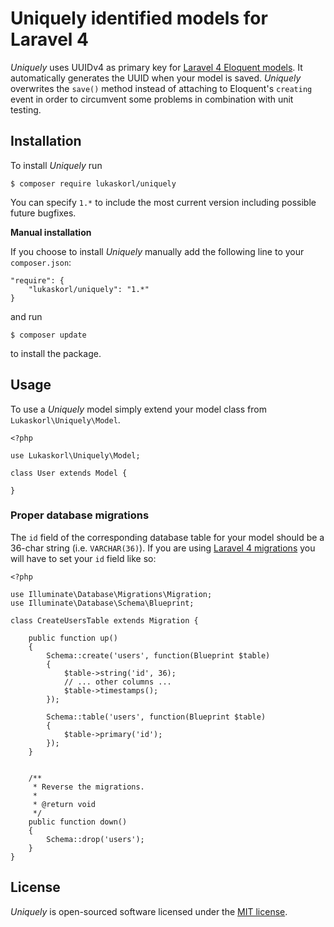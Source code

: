 # Uniquely identified models for Laravel 4

_Uniquely_ uses UUIDv4 as primary key for [Laravel 4 Eloquent models](http://laravel.com/docs/eloquent). It automatically generates the UUID when your model is saved. _Uniquely_ overwrites the `save()` method instead of attaching to Eloquent's `creating` event in order to circumvent some problems in combination with unit testing.
    
## Installation

To install _Uniquely_ run

    $ composer require lukaskorl/uniquely
    
You can specify `1.*` to include the most current version including possible future bugfixes.

__Manual installation__

If you choose to install _Uniquely_ manually add the following line to your `composer.json`:

    "require": {
        "lukaskorl/uniquely": "1.*"
    }
    
and run

    $ composer update
   
to install the package.

## Usage

To use a _Uniquely_ model simply extend your model class from `Lukaskorl\Uniquely\Model`.

    <?php
    
    use Lukaskorl\Uniquely\Model;
    
    class User extends Model {
    
    }
    
### Proper database migrations

The `id` field of the corresponding database table for your model should be a 36-char string (i.e. `VARCHAR(36)`). If you are using [Laravel 4 migrations](http://laravel.com/docs/migrations) you will have to set your `id` field like so:

    <?php
    
    use Illuminate\Database\Migrations\Migration;
    use Illuminate\Database\Schema\Blueprint;
    
    class CreateUsersTable extends Migration {
    
    	public function up()
    	{
    		Schema::create('users', function(Blueprint $table)
    		{
    			$table->string('id', 36);
    			// ... other columns ...
    			$table->timestamps();
    		});
    
            Schema::table('users', function(Blueprint $table)
            {
                $table->primary('id');
            });
    	}
    
    
    	/**
    	 * Reverse the migrations.
    	 *
    	 * @return void
    	 */
    	public function down()
    	{
    		Schema::drop('users');
    	}
    }

## License

_Uniquely_ is open-sourced software licensed under the [MIT license](http://opensource.org/licenses/MIT).